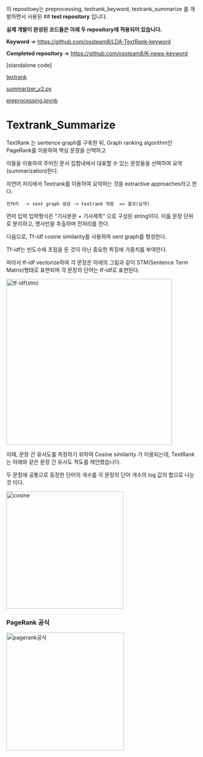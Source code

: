 
이 repositoey는 preprocessing, textrank_keyword, textrank_summarize 를 개발하면서 사용된 ## **test repository** 입니다.

**실제 개발이 완성된 코드들은 아래 두 repository에 적용되어 있습니다.**

**Keyword** =>  https://github.com/ossteam8/LDA-TextRank-keyword 

**Completed repository** => https://github.com/ossteam8/K-news-keyword


[standalone code]

[textrank](https://github.com/ossteam8/Textrank-Summarize/blob/develop/textrank_keyword.py)

[summarizer_v2.py](https://github.com/ossteam8/Textrank-Summarize/blob/main/summarizer_v2.py)

[preprocessing.ipynb](https://github.com/ossteam8/Textrank-Summarize/blob/main/test_notebook/preprocessing.ipynb)

# Textrank_Summarize

TextRank 는 sentence graph를 구축한 뒤, Graph ranking algorithm인 PageRank를 이용하여 핵심 문장을 선택하고 

이들을 이용하여 주어진 문서 집합내에서 대표할 수 있는 문장들을 선택하여 요약(summarization)한다. 

자연어 처리에서 Textrank를 이용하여 요약하는 것을 extractive approaches라고 한다.

```
전처리  -> sent graph 생성 -> textrank 적용  => 결과(요약)
```

먼저 입력 입력형식은 "기사본문 + 기사제목" 으로 구성된 string이다. 이를 문장 단위로 분리하고, 명사만을 추출하며 전처리를 한다.

다음으로, Tf-idf cosine similarity를 사용하여 sent graph를 형성한다.

Tf-idf는 빈도수에 초점을 둔 것이 아닌 중요한 특징에 가중치를 부여한다.

따라서 tf-idf vectorize하여 각 문장은 아래의 그림과 같이 STM(Sentence Term Matrix)형태로 표현되며 각 문장의 단어는 tf-idf로 표현된다.

<img width="437" alt="tf-idf(stm)" src="https://user-images.githubusercontent.com/80442377/121154072-94ef9e00-c881-11eb-8d30-6d0cf9021b38.png">

이때, 문장 간 유사도를 측정하기 위하여 Cosine similarity 가 이용되는데, TextRank 는 아래와 같은 문장 간 유사도 척도를 제안했습니다. 

두 문장에 공통으로 등장한 단어의 개수를 각 문장의 단어 개수의 log 값의 합으로 나눈 것 이다.

<img width="309" alt="cosine" src="https://user-images.githubusercontent.com/80442377/121154131-a89b0480-c881-11eb-8649-efee1f71910e.png">

### PageRank 공식

<img width="310" alt="pagerank공식" src="https://user-images.githubusercontent.com/80442377/120992094-3a8d0980-c7bd-11eb-9ad8-1f957a45f8a9.png">

